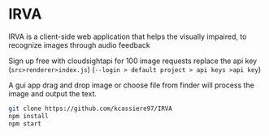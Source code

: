 # IRVA
IRVA is a client-side web application that helps the visually impaired, to recognize images through audio feedback

Sign up free with cloudsightapi for 100 image requests replace the api key (`src>renderer>index.js`) 
(`--login > default project > api keys >api key`)

A gui app drag and drop image or choose file from finder
will process the image and output the text.

```bash
git clone https://github.com/kcassiere97/IRVA
npm install
npm start 
```
